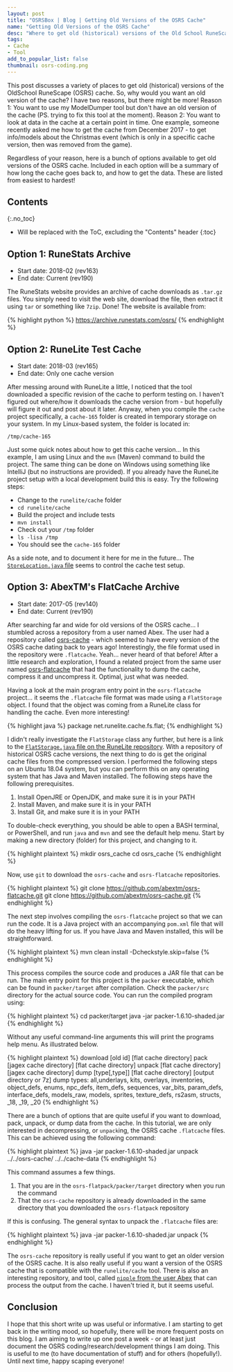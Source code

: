```yaml
---
layout: post
title: "OSRSBox | Blog | Getting Old Versions of the OSRS Cache"
name: "Getting Old Versions of the OSRS Cache"
desc: "Where to get old (historical) versions of the Old School RuneScape cache"
tags:
- Cache
- Tool
add_to_popular_list: false
thumbnail: osrs-coding.png
---
```


This post discusses a variety of places to get old (historical) versions of the OldSchool RuneScape (OSRS) cache. So, why would you want an old version of the cache? I have two reasons, but there might be more! Reason 1: You want to use my ModelDumper tool but don't have an old version of the cache (PS. trying to fix this tool at the moment). Reason 2: You want to look at data in the cache at a certain point in time. One example, someone recently asked me how to get the cache from December 2017 - to get info/models about the Christmas event (which is only in a specific cache version, then was removed from the game).

Regardless of your reason, here is a bunch of options available to get old versions of the OSRS cache. Included in each option will be a summary of how long the cache goes back to, and how to get the data. These are listed from easiest to hardest!

## Contents
{:.no_toc}

* Will be replaced with the ToC, excluding the "Contents" header
{:toc}

## Option 1: RuneStats Archive

- Start date: 2018-02 (rev163)
- End date: Current (rev190)

The RuneStats website provides an archive of cache downloads as `.tar.gz` files. You simply need to visit the web site, download the file, then extract it using `tar` or something like `7zip`. Done! The website is available from:

{% highlight python %}
https://archive.runestats.com/osrs/
{% endhighlight %}

## Option 2: RuneLite Test Cache

- Start date: 2018-03 (rev165)
- End date: Only one cache version

After messing around with RuneLite a little, I noticed that the tool downloaded a specific revision of the cache to perform testing on. I haven't figured out where/how it downloads the cache version from - but hopefully will figure it out and post about it later. Anyway, when you compile the `cache` project specifically, a `cache-165` folder is created in temporary storage on your system. In my Linux-based system, the folder is located in:

```
/tmp/cache-165
```

Just some quick notes about how to get this cache version... In this example, I am using Linux and the `mvn` (Maven) command to build the project. The same thing can be done on Windows using something like IntelliJ (but no instructions are provided). If you already have the RuneLite project setup with a local development build this is easy. Try the following steps:

- Change to the `runelite/cache` folder
- `cd runelite/cache`
- Build the project and include tests
- `mvn install`
- Check out your `/tmp` folder
- `ls -lisa /tmp`
- You should see the `cache-165` folder

As a side note, and to document it here for me in the future... The [`StoreLocation.java` file](https://github.com/runelite/runelite/blob/master/cache/src/test/java/net/runelite/cache/StoreLocation.java) seems to control the cache test setup.

## Option 3: AbexTM's FlatCache Archive

- Start date: 2017-05 (rev140)
- End date: Current (rev190)

After searching far and wide for old versions of the OSRS cache... I stumbled across a repository from a user named Abex. The user had a repository called [osrs-cache](https://github.com/abextm/osrs-cache.git) - which seemed to have every version of the OSRS cache dating back to years ago! Interestingly, the file format used in the repository were `.flatcache`. Yeah... never heard of that before! After a little research and exploration, I found a related project from the same user named [osrs-flatcache](https://github.com/abextm/osrs-flatcache.git) that had the functionality to dump the cache, compress it and uncompress it. Optimal, just what was needed.

Having a look at the main program entry point in the `osrs-flatcache` project... it seems the `.flatcache` file format was made using a `FlatStorage` object. I found that the object was coming from a RuneLite class for handling the cache. Even more interesting! 

{% highlight java %}
package net.runelite.cache.fs.flat;
{% endhighlight %}

I didn't really investigate the `FlatStorage` class any further, but here is a link to the [`FlatStorage.java` file on the RuneLite repository](https://github.com/runelite/runelite/blob/master/cache/src/main/java/net/runelite/cache/fs/flat/FlatStorage.java). With a repository of historical OSRS cache versions, the next thing to do is get the original cache files from the compressed version. I performed the following steps on an Ubuntu 18.04 system, but you can perform this on any operating system that has Java and Maven installed. The following steps have the following prerequisites.

1. Install OpenJRE or OpenJDK, and make sure it is in your PATH
1. Install Maven, and make sure it is in your PATH
1. Install Git, and make sure it is in your PATH

To double-check everything, you should be able to open a BASH terminal, or PowerShell, and run `java` and `mvn` and see the default help menu. Start by making a new directory (folder) for this project, and changing to it.

{% highlight plaintext %}
mkdir osrs_cache
cd osrs_cache
{% endhighlight %}

Now, use `git` to download the `osrs-cache` and `osrs-flatcache` repositories.

{% highlight plaintext %}
git clone https://github.com/abextm/osrs-flatcache.git
git clone https://github.com/abextm/osrs-cache.git
{% endhighlight %}

The next step involves compiling the `osrs-flatcache` project so that we can run the code. It is a Java project with an accompanying `pom.xml` file that will do the heavy lifting for us. If you have Java and Maven installed, this will be straightforward.

{% highlight plaintext %}
mvn clean install -Dcheckstyle.skip=false
{% endhighlight %}

This process compiles the source code and produces a JAR file that can be run. The main entry point for this project is the `packer` executable, which can be found in `packer/target` after compilation. Check the `packer/src` directory for the actual source code. You can run the compiled program using:

{% highlight plaintext %}
cd packer/target
java -jar packer-1.6.10-shaded.jar
{% endhighlight %}

Without any useful command-line arguments this will print the programs help menu. As illustrated below.

{% highlight plaintext %}
download [old id] [flat cache directory]
pack [jagex cache directory] [flat cache directory]
unpack [flat cache directory] [jagex cache directory]
dump [type[,type]] [flat cache directory] [output directory or 7z]
dump types: all,underlays, kits, overlays, inventories, object_defs, enums, npc_defs, item_defs, sequences, var_bits, param_defs, interface_defs, models_raw, models, sprites, texture_defs, rs2asm, structs, _18, _19, _20
{% endhighlight %}

There are a bunch of options that are quite useful if you want to download, pack, unpack, or dump data from the cache. In this tutorial, we are only interested in decompressing, or `unpack`ing, the OSRS cache `.flatcache` files. This can be achieved using the following command:

{% highlight plaintext %}
java -jar packer-1.6.10-shaded.jar unpack ../../osrs-cache/ ../../cache-data
{% endhighlight %}

This command assumes a few things. 

1. That you are in the `osrs-flatpack/packer/target` directory when you run the command
1. That the `osrs-cache` repository is already downloaded in the same directory that you downloaded the `osrs-flatpack` repository

If this is confusing. The general syntax to unpack the `.flatcache` files are:

{% highlight plaintext %}
java -jar packer-1.6.10-shaded.jar unpack <dir-with-flatcache-files> <dir-to-save-decompressed-files>
{% endhighlight %}

The `osrs-cache` repository is really useful if you want to get an older version of the OSRS cache. It is also really useful if you want a version of the OSRS cache that is compatible with the `runelite/cache` tool. There is also an interesting repository, and tool, called [`nipple` from the user Abex](https://github.com/Abextm/nipple) that can process the output from the cache. I haven't tried it, but it seems useful.

## Conclusion

I hope that this short write up was useful or informative. I am starting to get back in the writing mood, so hopefully, there will be more frequent posts on this blog. I am aiming to write up one post a week - or at least just document the OSRS coding/research/development things I am doing. This is useful to me (to have documentation of stuff) and for others (hopefully!). Until next time, happy scaping everyone!
